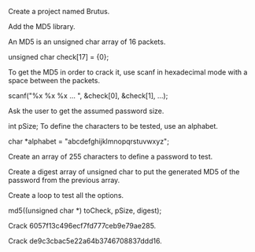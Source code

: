 Create a project named Brutus.

Add the MD5 library.

An MD5 is an unsigned char array of 16 packets.

unsigned char check[17] = {0};

To get the MD5 in order to crack it, use scanf in hexadecimal mode with a space between the packets.

scanf("%x %x %x ... ", &check[0], &check[1], ...);

Ask the user to get the assumed password size.

int pSize;
To define the characters to be tested, use an alphabet.

char *alphabet = "abcdefghijklmnopqrstuvwxyz";

Create an array of 255 characters to define a password to test.

Create a digest array of unsigned char to put the generated MD5 of the password from the previous array.

Create a loop to test all the options.

md5((unsigned char *) toCheck, pSize, digest);

Crack 6057f13c496ecf7fd777ceb9e79ae285.

Crack de9c3cbac5e22a64b3746708837ddd16.
